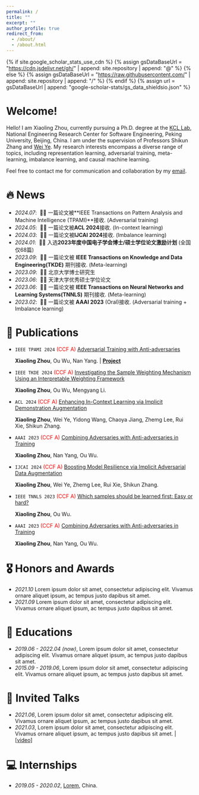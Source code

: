 ```yaml
---
permalink: /
title: ""
excerpt: ""
author_profile: true
redirect_from: 
  - /about/
  - /about.html
---
```


{% if site.google_scholar_stats_use_cdn %}
{% assign gsDataBaseUrl = "https://cdn.jsdelivr.net/gh/" | append: site.repository | append: "@" %}
{% else %}
{% assign gsDataBaseUrl = "https://raw.githubusercontent.com/" | append: site.repository | append: "/" %}
{% endif %}
{% assign url = gsDataBaseUrl | append: "google-scholar-stats/gs_data_shieldsio.json" %}

<span class='anchor' id='about-me'></span>

# Welcome! 
Hello! I am Xiaoling Zhou, currently pursuing a Ph.D. degree at the [KCL Lab](https://se.pku.edu.cn/kcl/), National Engineering Research Center for Software Engineering, Peking University, Beijing, China. I am under the supervision of Professors Shikun Zhang and [Wei Ye](https://se.pku.edu.cn/kcl/weiye/). My research interests encompass a diverse range of topics, including representation learning, adversarial training, meta-learning, imbalance learning, and causal machine learning.

Feel free to contact me for communication and collaboration by my [email](xiaolingzhou@stu.pku.edu.cn).


# 🔥 News
- *2024.07*: &nbsp;🎉🎉 一篇论文被**IEEE Transactions on Pattern Analysis and Machine Intelligence (TPAMI)**接收. (Adversarial training)
- *2024.05*: &nbsp;🎉🎉 一篇论文被**ACL 2024**接收. (In-context learning)
- *2024.03*: &nbsp;🎉🎉 一篇论文被**IJCAI 2024**接收. (Imbalance learning)
- *2024.01*: &nbsp;🎉🎉 入选**2023年度中国电子学会博士/硕士学位论文激励计划** (全国仅68篇) 
- *2023.09*: &nbsp;🎉🎉 一篇论文被 **IEEE Transactions on Knowledge and Data Engineering(TKDE)** 期刊接收. (Meta-learning)
- *2023.09*: &nbsp;🎉🎉 北京大学博士研究生
- *2023.06*: &nbsp;🎉🎉 天津大学优秀硕士学位论文
- *2023.06*: &nbsp;🎉🎉 一篇论文被 **IEEE Transactions on Neural Networks and Learning Systems(TNNLS)** 期刊接收. (Meta-learning)
- *2023.02*: &nbsp;🎉🎉 一篇论文被 **AAAI 2023** (Oral)接收. (Adversarial training + Imbalance learning)

# 📝 Publications 
- `IEEE TPAMI 2024` <span style="color:red">(CCF A)</span> [Adversarial Training with Anti-adversaries](https://ieeexplore.ieee.org/abstract/document/10608444)

  **Xiaoling Zhou**, Ou Wu, Nan Yang.  \| [**Project**](https://speechresearch.github.io/unsuper/)
  
- ``IEEE TKDE 2024`` <span style="color:red">(CCF A)</span> [Investigating the Sample Weighting Mechanism Using an Interpretable Weighting Framework](https://ieeexplore.ieee.org/abstract/document/10254261)

   **Xiaoling Zhou**, Ou Wu, Mengyang Li.
  
- ``ACL 2024`` <span style="color:red">(CCF A)</span> [Enhancing In-Context Learning via Implicit Demonstration Augmentation](https://aclanthology.org/2024.acl-long.155/)

   **Xiaoling Zhou**, Wei Ye, Yidong Wang, Chaoya Jiang, Zhemg Lee, Rui Xie, Shikun Zhang.
  
- ``AAAI 2023`` <span style="color:red">(CCF A)</span> [Combining Adversaries with Anti-adversaries in Training](https://dl.acm.org/doi/10.1609/aaai.v37i9.26352)

   **Xiaoling Zhou**, Nan Yang, Ou Wu.

- ``IJCAI 2024`` <span style="color:red">(CCF A)</span> [Boosting Model Resilience via Implicit Adversarial Data Augmentation](https://www.ijcai.org/proceedings/2024/625)

   **Xiaoling Zhou**, Wei Ye, Zhemg Lee, Rui Xie, Shikun Zhang.
  
- ``IEEE TNNLS 2023`` <span style="color:red">(CCF A)</span> [Which samples should be learned first: Easy or hard?](https://ieeexplore.ieee.org/document/10155763)

   **Xiaoling Zhou**, Ou Wu.
  
- ``AAAI 2023`` <span style="color:red">(CCF A)</span> [Combining Adversaries with Anti-adversaries in Training](https://dl.acm.org/doi/10.1609/aaai.v37i9.26352)

   **Xiaoling Zhou**, Nan Yang, Ou Wu.

















# 🎖 Honors and Awards
- *2021.10* Lorem ipsum dolor sit amet, consectetur adipiscing elit. Vivamus ornare aliquet ipsum, ac tempus justo dapibus sit amet. 
- *2021.09* Lorem ipsum dolor sit amet, consectetur adipiscing elit. Vivamus ornare aliquet ipsum, ac tempus justo dapibus sit amet. 

# 📖 Educations
- *2019.06 - 2022.04 (now)*, Lorem ipsum dolor sit amet, consectetur adipiscing elit. Vivamus ornare aliquet ipsum, ac tempus justo dapibus sit amet. 
- *2015.09 - 2019.06*, Lorem ipsum dolor sit amet, consectetur adipiscing elit. Vivamus ornare aliquet ipsum, ac tempus justo dapibus sit amet. 

# 💬 Invited Talks
- *2021.06*, Lorem ipsum dolor sit amet, consectetur adipiscing elit. Vivamus ornare aliquet ipsum, ac tempus justo dapibus sit amet. 
- *2021.03*, Lorem ipsum dolor sit amet, consectetur adipiscing elit. Vivamus ornare aliquet ipsum, ac tempus justo dapibus sit amet.  \| [\[video\]](https://github.com/)

# 💻 Internships
- *2019.05 - 2020.02*, [Lorem](https://github.com/), China.
